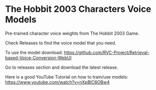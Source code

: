 # The Hobbit 2003 Characters Voice Models 
Pre-trained character voice weights from The Hobbit 2003 Game.

Check Releases to find the voice model that you need. 

To use the model download: https://github.com/RVC-Project/Retrieval-based-Voice-Conversion-WebUI

Go to releases section and download the latest release. 

Here is a good YouTube Tutorial on how to train/use models: https://www.youtube.com/watch?v=nXpBlC6OBw4
